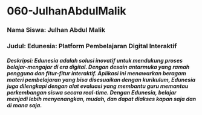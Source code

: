 # 060-JulhanAbdulMalik

### Nama Siswa: Julhan Abdul Malik
### Judul: Edunesia: Platform Pembelajaran Digital Interaktif 
##### Deskripsi: Edunesia adalah solusi inovatif untuk mendukung proses belajar-mengajar di era digital. Dengan desain antarmuka yang ramah pengguna dan fitur-fitur interaktif. Aplikasi ini menawarkan beragam materi pembelajaran yang bisa disesuaikan dengan kurikulum, Edunesia juga dilengkapi dengan alat evaluasi yang membantu guru memantau perkembangan siswa secara real-time. Dengan Edunesia, belajar menjadi lebih menyenangkan, mudah, dan dapat diakses kapan saja dan di mana saja.
